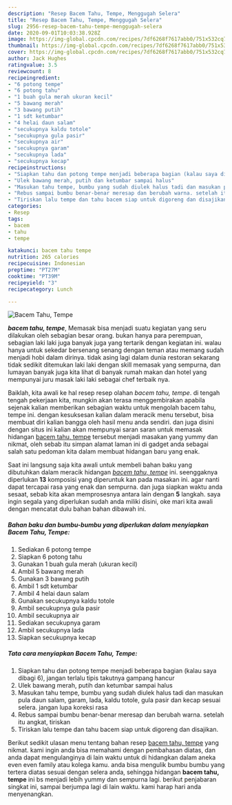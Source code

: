 ```yaml
---
description: "Resep Bacem Tahu, Tempe, Menggugah Selera"
title: "Resep Bacem Tahu, Tempe, Menggugah Selera"
slug: 2956-resep-bacem-tahu-tempe-menggugah-selera
date: 2020-09-01T10:03:38.928Z
image: https://img-global.cpcdn.com/recipes/7df6268f7617abb0/751x532cq70/bacem-tahu-tempe-foto-resep-utama.jpg
thumbnail: https://img-global.cpcdn.com/recipes/7df6268f7617abb0/751x532cq70/bacem-tahu-tempe-foto-resep-utama.jpg
cover: https://img-global.cpcdn.com/recipes/7df6268f7617abb0/751x532cq70/bacem-tahu-tempe-foto-resep-utama.jpg
author: Jack Hughes
ratingvalue: 3.5
reviewcount: 8
recipeingredient:
- "6 potong tempe"
- "6 potong tahu"
- "1 buah gula merah ukuran kecil"
- "5 bawang merah"
- "3 bawang putih"
- "1 sdt ketumbar"
- "4 helai daun salam"
- "secukupnya kaldu totole"
- "secukupnya gula pasir"
- "secukupnya air"
- "secukupnya garam"
- "secukupnya lada"
- "secukupnya kecap"
recipeinstructions:
- "Siapkan tahu dan potong tempe menjadi beberapa bagian (kalau saya dibagi 6), jangan terlalu tipis takutnya gampang hancur"
- "Ulek bawang merah, putih dan ketumbar sampai halus"
- "Masukan tahu tempe, bumbu yang sudah diulek halus tadi dan masukan pula daun salam, garam, lada, kaldu totole, gula pasir dan kecap sesuai selera. jangan lupa koreksi rasa"
- "Rebus sampai bumbu benar-benar meresap dan berubah warna. setelah itu angkat, tiriskan"
- "Tiriskan lalu tempe dan tahu bacem siap untuk digoreng dan disajikan."
categories:
- Resep
tags:
- bacem
- tahu
- tempe

katakunci: bacem tahu tempe 
nutrition: 265 calories
recipecuisine: Indonesian
preptime: "PT27M"
cooktime: "PT39M"
recipeyield: "3"
recipecategory: Lunch

---
```



![Bacem Tahu, Tempe](https://img-global.cpcdn.com/recipes/7df6268f7617abb0/751x532cq70/bacem-tahu-tempe-foto-resep-utama.jpg)

<b><i>bacem tahu, tempe</i></b>, Memasak bisa menjadi suatu kegiatan yang seru dilakukan oleh sebagian besar orang. bukan hanya para perempuan, sebagian laki laki juga banyak juga yang tertarik dengan kegiatan ini. walau hanya untuk sekedar bersenang senang dengan teman atau memang sudah menjadi hobi dalam dirinya. tidak asing lagi dalam dunia restoran sekarang tidak sedikit ditemukan laki laki dengan skill memasak yang sempurna, dan lumayan banyak juga kita lihat di banyak rumah makan dan hotel yang mempunyai juru masak laki laki sebagai chef terbaik nya.

Baiklah, kita awali ke hal resep resep olahan <i>bacem tahu, tempe</i>. di tengah tengah pekerjaan kita, mungkin akan terasa menggembirakan apabila sejenak kalian memberikan sebagian waktu untuk mengolah bacem tahu, tempe ini. dengan kesuksesan kalian dalam meracik menu tersebut, bisa membuat diri kalian bangga oleh hasil menu anda sendiri. dan juga disini dengan situs ini kalian akan mempunyai saran saran untuk memasak hidangan <u>bacem tahu, tempe</u> tersebut menjadi masakan yang yummy dan nikmat, oleh sebab itu simpan alamat laman ini di gadget anda sebagai salah satu pedoman kita dalam membuat hidangan baru yang enak.




Saat ini langsung saja kita awali untuk membeli bahan baku yang dibutuhkan dalam meracik hidangan <u><i>bacem tahu, tempe</i></u> ini. seenggaknya diperlukan <b>13</b> komposisi yang diperuntuk kan pada masakan ini. agar nanti dapat tercapai rasa yang enak dan sempurna. dan juga siapkan waktu anda sesaat, sebab kita akan memprosesnya antara lain dengan <b>5</b> langkah. saya ingin segala yang diperlukan sudah anda miliki disini, oke mari kita awali dengan mencatat dulu bahan bahan dibawah ini.

<!--inarticleads1-->

##### Bahan baku dan bumbu-bumbu yang diperlukan dalam menyiapkan Bacem Tahu, Tempe:

1. Sediakan 6 potong tempe
1. Siapkan 6 potong tahu
1. Gunakan 1 buah gula merah (ukuran kecil)
1. Ambil 5 bawang merah
1. Gunakan 3 bawang putih
1. Ambil 1 sdt ketumbar
1. Ambil 4 helai daun salam
1. Gunakan secukupnya kaldu totole
1. Ambil secukupnya gula pasir
1. Ambil secukupnya air
1. Sediakan secukupnya garam
1. Ambil secukupnya lada
1. Siapkan secukupnya kecap




<!--inarticleads2-->

##### Tata cara menyiapkan Bacem Tahu, Tempe:

1. Siapkan tahu dan potong tempe menjadi beberapa bagian (kalau saya dibagi 6), jangan terlalu tipis takutnya gampang hancur
1. Ulek bawang merah, putih dan ketumbar sampai halus
1. Masukan tahu tempe, bumbu yang sudah diulek halus tadi dan masukan pula daun salam, garam, lada, kaldu totole, gula pasir dan kecap sesuai selera. jangan lupa koreksi rasa
1. Rebus sampai bumbu benar-benar meresap dan berubah warna. setelah itu angkat, tiriskan
1. Tiriskan lalu tempe dan tahu bacem siap untuk digoreng dan disajikan.




Berikut sedikit ulasan menu tentang bahan resep <u>bacem tahu, tempe</u> yang nikmat. kami ingin anda bisa memahami dengan pembahasan diatas, dan anda dapat mengulanginya di lain waktu untuk di hidangkan dalam aneka even even family atau kolega kamu. anda bisa mengulik bumbu bumbu yang tertera diatas sesuai dengan selera anda, sehingga hidangan <b>bacem tahu, tempe</b> ini bs menjadi lebih yummy dan sempurna lagi. berikut penjabaran singkat ini, sampai berjumpa lagi di lain waktu. kami harap hari anda menyenangkan.
